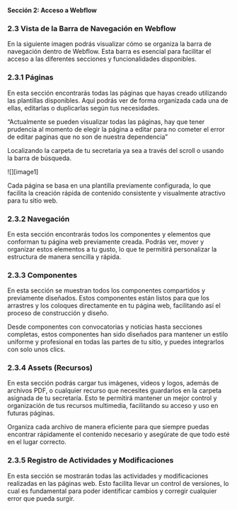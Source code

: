 **Sección 2: Acceso a Webflow** 
### **2.3 Vista de la Barra de Navegación en Webflow**

En la siguiente imagen podrás visualizar cómo se organiza la barra de navegación dentro de Webflow. Esta barra es esencial para facilitar el acceso a las diferentes secciones y funcionalidades disponibles.

### **2.3.1 Páginas**

En esta sección encontrarás todas las páginas que hayas creado utilizando las plantillas disponibles. Aquí podrás ver de forma organizada cada una de ellas, editarlas o duplicarlas según tus necesidades.

“Actualmente se pueden visualizar todas las páginas, hay que tener prudencia al momento de elegir la página a editar para no cometer el error de editar paginas que no son de nuestra dependencia”

Localizando la carpeta de tu secretaria ya sea a través del scroll o usando la barra de búsqueda.

![][image1]

Cada página se basa en una plantilla previamente configurada, lo que facilita la creación rápida de contenido consistente y visualmente atractivo para tu sitio web.

### **2.3.2 Navegación** 

En esta sección encontrarás todos los componentes y elementos que conforman tu página web previamente creada. Podrás ver, mover y organizar estos elementos a tu gusto, lo que te permitirá personalizar la estructura de manera sencilla y rápida.

### **2.3.3 Componentes**

En esta sección se muestran todos los componentes compartidos y previamente diseñados. Estos componentes están listos para que los arrastres y los coloques directamente en tu página web, facilitando así el proceso de construcción y diseño.

Desde componentes con convocatorias y noticias hasta secciones completas, estos componentes han sido diseñados para mantener un estilo uniforme y profesional en todas las partes de tu sitio, y puedes integrarlos con solo unos clics.

### **2.3.4 Assets (Recursos)**

En esta sección podrás cargar tus imágenes, videos y logos, además de archivos PDF, o cualquier recurso que necesites guardarlos en la carpeta asignada de tu secretaría. Esto te permitirá mantener un mejor control y organización de tus recursos multimedia, facilitando su acceso y uso en futuras páginas.

Organiza cada archivo de manera eficiente para que siempre puedas encontrar rápidamente el contenido necesario y asegúrate de que todo esté en el lugar correcto.

### **2.3.5 Registro de Actividades y Modificaciones**

En esta sección se mostrarán todas las actividades y modificaciones realizadas en las páginas web. Esto facilita llevar un control de versiones, lo cual es fundamental para poder identificar cambios y corregir cualquier error que pueda surgir.

